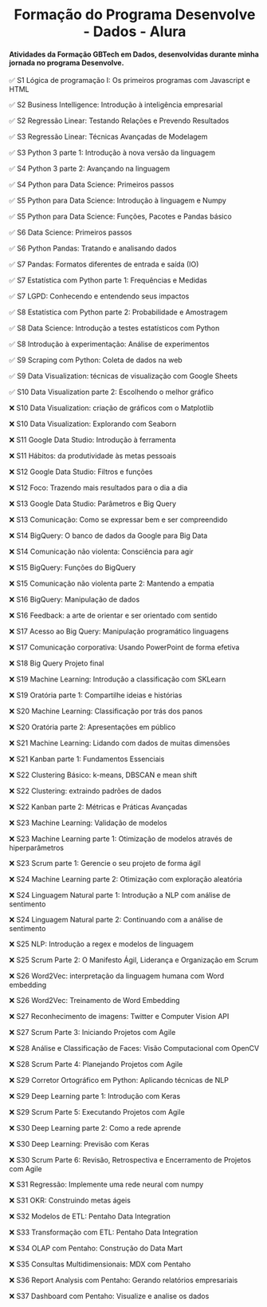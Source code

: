 # <h1 align="center"> Formação do Programa Desenvolve - Dados - Alura  </h1>
  
#### Atividades da Formação GBTech em Dados, desenvolvidas durante minha jornada no programa Desenvolve.
  
:white_check_mark:	S1	Lógica de programação I: Os primeiros programas com Javascript e HTML
  
:white_check_mark:	S2	Business Intelligence: Introdução à inteligência empresarial 
  
:white_check_mark:	S2	Regressão Linear: Testando Relações e Prevendo Resultados
  
:white_check_mark:	S3	Regressão Linear: Técnicas Avançadas de Modelagem
  
:white_check_mark:	S3	Python 3 parte 1: Introdução à nova versão da linguagem
  
:white_check_mark:	S4	Python 3 parte 2: Avançando na linguagem
  
:white_check_mark:	S4	Python para Data Science: Primeiros passos    
  
:white_check_mark:	S5	Python para Data Science: Introdução à linguagem e Numpy
  
:white_check_mark:	S5	Python para Data Science: Funções, Pacotes e Pandas básico
  
:white_check_mark:	S6	Data Science: Primeiros passos        
  
:white_check_mark:	S6	Python Pandas: Tratando e analisando dados
  
:white_check_mark:	S7	Pandas: Formatos diferentes de entrada e saída (IO)
  
:white_check_mark:	S7	Estatística com Python parte 1: Frequências e Medidas
  
:white_check_mark:	S7	LGPD: Conhecendo e entendendo seus impactos
  
:white_check_mark:	S8	Estatística com Python parte 2: Probabilidade e Amostragem
  
:white_check_mark:	S8	Data Science: Introdução a testes estatísticos com Python
  
:white_check_mark:	S8	Introdução à experimentação: Análise de experimentos
  
:white_check_mark:	S9	Scraping com Python: Coleta de dados na web
  
:white_check_mark:	S9	Data Visualization: técnicas de visualização com Google Sheets
  
:white_check_mark:	S10	Data Visualization parte 2: Escolhendo o melhor gráfico
  
:x:	S10	Data Visualization: criação de gráficos com o Matplotlib
  
:x:	S10	Data Visualization: Explorando com Seaborn      
  
:x:	S11	Google Data Studio: Introdução à ferramenta
  
:x:	S11	Hábitos: da produtividade às metas pessoais
  
:x:	S12	Google Data Studio: Filtros e funções
  
:x:	S12	Foco: Trazendo mais resultados para o dia a dia
  
:x:	S13	Google Data Studio: Parâmetros e Big Query

:x:	S13	Comunicação: Como se expressar bem e ser compreendido

:x:	S14	BigQuery: O banco de dados da Google para Big Data
  
:x:	S14	Comunicação não violenta: Consciência para agir
  
:x:	S15	BigQuery: Funções do BigQuery
  
:x:	S15	Comunicação não violenta parte 2: Mantendo a empatia

:x:	S16	BigQuery: Manipulação de dados
  
:x:	S16	Feedback: a arte de orientar e ser orientado com sentido
  
:x:	S17	Acesso ao Big Query: Manipulação programático linguagens
  
:x:	S17	Comunicação corporativa: Usando PowerPoint de forma efetiva
  
:x:	S18	Big Query Projeto final
  
:x:	S19	Machine Learning: Introdução a classificação com SKLearn
  
:x:	S19	Oratória parte 1: Compartilhe ideias e histórias
 
:x:	S20	Machine Learning: Classificação por trás dos panos
  
:x:	S20	Oratória parte 2: Apresentações em público
  
:x:	S21	Machine Learning: Lidando com dados de muitas dimensões
  
:x:	S21	Kanban parte 1: Fundamentos Essenciais
  
:x:	S22	Clustering Básico: k-means, DBSCAN e mean shift
  
:x:	S22	Clustering: extraindo padrões de dados
  
:x:	S22	Kanban parte 2: Métricas e Práticas Avançadas
  
:x:	S23	Machine Learning: Validação de modelos
  
:x:	S23	Machine Learning parte 1: Otimização de modelos através de hiperparâmetros
  
:x:	S23	Scrum parte 1: Gerencie o seu projeto de forma ágil
  
:x:	S24	Machine Learning parte 2: Otimização com exploração aleatória
  
:x:	S24	Linguagem Natural parte 1: Introdução a NLP com análise de sentimento
  
:x:	S24	Linguagem Natural parte 2: Continuando com a análise de sentimento
  
:x:	S25	NLP: Introdução a regex e modelos de linguagem
  
:x:	S25	Scrum Parte 2: O Manifesto Ágil, Liderança e Organização em Scrum
  
:x:	S26	Word2Vec: interpretação da linguagem humana com Word embedding
  
:x:	S26	Word2Vec: Treinamento de Word Embedding
  
:x:	S27	Reconhecimento de imagens: Twitter e Computer Vision API
  
:x:	S27	Scrum Parte 3: Iniciando Projetos com Agile
  
:x:	S28	Análise e Classificação de Faces: Visão Computacional com OpenCV
  
:x:	S28	Scrum Parte 4: Planejando Projetos com Agile
  
:x:	S29	Corretor Ortográfico em Python: Aplicando técnicas de NLP
  
:x:	S29	Deep Learning parte 1: Introdução com Keras
  
:x:	S29	Scrum Parte 5: Executando Projetos com Agile
  
:x:	S30	Deep Learning parte 2: Como a rede aprende
  
:x:	S30	Deep Learning: Previsão com Keras
  
:x:	S30	Scrum Parte 6: Revisão, Retrospectiva e Encerramento de Projetos com Agile
  
:x:	S31	Regressão: Implemente uma rede neural com numpy
  
:x:	S31	OKR: Construindo metas ágeis
  
:x:	S32	Modelos de ETL: Pentaho Data Integration
  
:x:	S33	Transformação com ETL: Pentaho Data Integration
  
:x:	S34	OLAP com Pentaho: Construção do Data Mart
  
:x:	S35	Consultas Multidimensionais: MDX com Pentaho
  
:x:	S36	Report Analysis com Pentaho: Gerando relatórios empresariais
  
:x:	S37	Dashboard com Pentaho: Visualize e analise os dados


